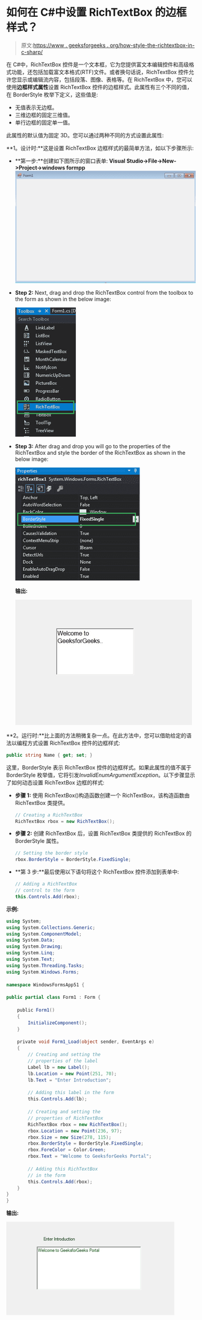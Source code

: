 # 如何在 C#中设置 RichTextBox 的边框样式？

> 原文:[https://www . geeksforgeeks . org/how-style-the-richtextbox-in-c-sharp/](https://www.geeksforgeeks.org/how-to-style-the-border-of-the-richtextbox-in-c-sharp/)

在 C#中，RichTextBox 控件是一个文本框，它为您提供富文本编辑控件和高级格式功能，还包括加载富文本格式(RTF)文件。或者换句话说，RichTextBox 控件允许您显示或编辑流内容，包括段落、图像、表格等。在 RichTextBox 中，您可以使用**边框样式属性**设置 RichTextBox 控件的边框样式。此属性有三个不同的值，在 BorderStyle 枚举下定义，这些值是:

*   无值表示无边框。
*   三维边框的固定三维值。
*   单行边框的固定单一值。

此属性的默认值为固定 3D。您可以通过两种不同的方式设置此属性:

**1。设计时:**这是设置 RichTextBox 边框样式的最简单方法，如以下步骤所示:

*   **第一步:**创建如下图所示的窗口表单:
    **Visual Studio->File->New->Project->windows formpp**
    ![](img/de9202f1f4646167e60ea580d67273d9.png)
*   **Step 2:** Next, drag and drop the RichTextBox control from the toolbox to the form as shown in the below image:

    ![](img/c052e8376f8a764b03990cf22ee63166.png)

*   **Step 3:** After drag and drop you will go to the properties of the RichTextBox and style the border of the RichTextBox as shown in the below image:

    ![](img/e00b664096315d295defee2131ac7948.png)

    **输出:**

    ![](img/466b0a117df62c8d233c6d09b778980f.png)

**2。运行时:**比上面的方法稍微复杂一点。在此方法中，您可以借助给定的语法以编程方式设置 RichTextBox 控件的边框样式:

```cs
public string Name { get; set; }
```

这里，BorderStyle 表示 RichTextBox 控件的边框样式。如果此属性的值不属于 BorderStyle 枚举值，它将引发*InvalidEnumArgumentException*。以下步骤显示了如何动态设置 RichTextBox 边框的样式:

*   **步骤 1:** 使用 RichTextBox()构造函数创建一个 RichTextBox，该构造函数由 RichTextBox 类提供。

    ```cs
    // Creating a RichTextBox
    RichTextBox rbox = new RichTextBox();

    ```

*   **步骤 2:** 创建 RichTextBox 后，设置 RichTextBox 类提供的 RichTextBox 的 BorderStyle 属性。

    ```cs
    // Setting the border style
    rbox.BorderStyle = BorderStyle.FixedSingle;

    ```

*   **第 3 步:**最后使用以下语句将这个 RichTextBox 控件添加到表单中:

    ```cs
    // Adding a RichTextBox
    // control to the form
    this.Controls.Add(rbox);

    ```

**示例:**

```cs
using System;
using System.Collections.Generic;
using System.ComponentModel;
using System.Data;
using System.Drawing;
using System.Linq;
using System.Text;
using System.Threading.Tasks;
using System.Windows.Forms;

namespace WindowsFormsApp51 {

public partial class Form1 : Form {

    public Form1()
    {
        InitializeComponent();
    }

    private void Form1_Load(object sender, EventArgs e)
    {
        // Creating and setting the
        // properties of the label
        Label lb = new Label();
        lb.Location = new Point(251, 70);
        lb.Text = "Enter Introduction";

        // Adding this label in the form
        this.Controls.Add(lb);

        // Creating and setting the
        // properties of RichTextBox
        RichTextBox rbox = new RichTextBox();
        rbox.Location = new Point(236, 97);
        rbox.Size = new Size(278, 115);
        rbox.BorderStyle = BorderStyle.FixedSingle;
        rbox.ForeColor = Color.Green;
        rbox.Text = "Welcome to GeeksforGeeks Portal";

        // Adding this RichTextBox
        // in the form
        this.Controls.Add(rbox);
    }
}
}
```

**输出:**

![](img/9e903afe5a869d2f97a7bfff8a0a6dae.png)